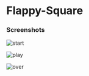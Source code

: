 # Flappy-Square

### Screenshots

![start](https://user-images.githubusercontent.com/31897425/31495279-9f9302b8-af74-11e7-9b6d-0086c6872607.png)  


![play](https://user-images.githubusercontent.com/31897425/31495286-a4d1b8be-af74-11e7-92f5-d6f7799fd757.png)  


![over](https://user-images.githubusercontent.com/31897425/31495295-ab837166-af74-11e7-9539-737583b8f78b.png)  
